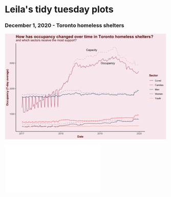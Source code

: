# Leila's tidy tuesday plots

### December 1, 2020 - Toronto homeless shelters

![ ](2020/2020-12-01.png)

![](file://localhost/Users/leilashokat/Desktop/mLab/2020-2021/TidyTuesday/tidy-tuesday/2020/2020-11-24.html)
